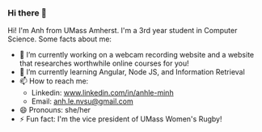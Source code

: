 ### Hi there 👋

<!--
**lemanhstudy4111/lemanhstudy4111** is a ✨ _special_ ✨ repository because its `README.md` (this file) appears on your GitHub profile.
Here are some ideas to get you started:
-->
Hi! I'm Anh from UMass Amherst. I'm a 3rd year student in Computer Science. Some facts about me:

- 🔭 I’m currently working on a webcam recording website and a website that researches worthwhile online courses for you!
- 🌱 I’m currently learning Angular, Node JS, and Information Retrieval
- 📫 How to reach me:
  - Linkedin: www.linkedin.com/in/anhle-minh
  - Email: anh.le.nvsu@gmail.com
- 😄 Pronouns: she/her
- ⚡ Fun fact: I'm the vice president of UMass Women's Rugby!

